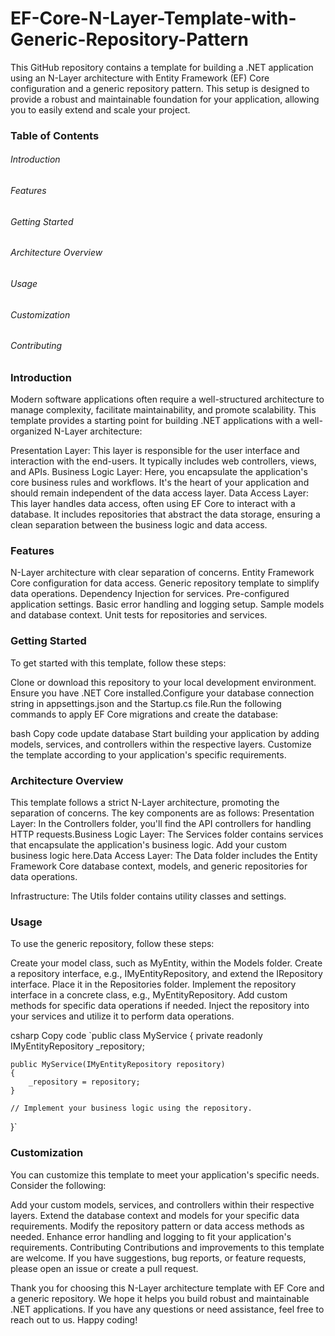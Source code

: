 # EF-Core-N-Layer-Template-with-Generic-Repository-Pattern

This GitHub repository contains a template for building a .NET application using an N-Layer architecture with Entity Framework (EF) Core configuration and a generic repository pattern. This setup is designed to provide a robust and maintainable foundation for your application, allowing you to easily extend and scale your project.

<h3>Table of Contents</h3>
<h6>Introduction</h6>
<h6>Features</h6>
<h6>Getting Started</h6>
<h6>Architecture Overview</h6>
<h6>Usage</h6>
<h6>Customization</h6>
<h6>Contributing</h6>

<h3>Introduction</h3>
Modern software applications often require a well-structured architecture to manage complexity, facilitate maintainability, and promote scalability. This template provides a starting point for building .NET applications with a well-organized N-Layer architecture:

Presentation Layer: This layer is responsible for the user interface and interaction with the end-users. It typically includes web controllers, views, and APIs.
Business Logic Layer: Here, you encapsulate the application's core business rules and workflows. It's the heart of your application and should remain independent of the data access layer.
Data Access Layer: This layer handles data access, often using EF Core to interact with a database. It includes repositories that abstract the data storage, ensuring a clean separation between the business logic and data access.

<h3>Features</h3>
N-Layer architecture with clear separation of concerns.
Entity Framework Core configuration for data access.
Generic repository template to simplify data operations.
Dependency Injection for services.
Pre-configured application settings.
Basic error handling and logging setup.
Sample models and database context.
Unit tests for repositories and services.

<h3>Getting Started</h3>
To get started with this template, follow these steps:

Clone or download this repository to your local development environment.
Ensure you have .NET Core installed.Configure your database connection string in appsettings.json and the Startup.cs file.Run the following commands to apply EF Core migrations and create the database:

bash
Copy code
update database 
Start building your application by adding models, services, and controllers within the respective layers. Customize the template according to your application's specific requirements.

<h3>Architecture Overview</h3>
This template follows a strict N-Layer architecture, promoting the separation of concerns. The key components are as follows: Presentation Layer: In the Controllers folder, you'll find the API controllers for handling HTTP requests.Business Logic Layer: The Services folder contains services that encapsulate the application's business logic. Add your custom business logic here.Data Access Layer: The Data folder includes the Entity Framework Core database context, models, and generic repositories for data operations.

Infrastructure: The Utils folder contains utility classes and settings.

<h3>Usage</h3>
To use the generic repository, follow these steps:

Create your model class, such as MyEntity, within the Models folder. Create a repository interface, e.g., IMyEntityRepository, and extend the IRepository<MyEntity> interface. Place it in the Repositories folder.
Implement the repository interface in a concrete class, e.g., MyEntityRepository. Add custom methods for specific data operations if needed.
Inject the repository into your services and utilize it to perform data operations.

csharp
Copy code
`public class MyService
{
    private readonly IMyEntityRepository _repository;

    public MyService(IMyEntityRepository repository)
    {
        _repository = repository;
    }

    // Implement your business logic using the repository.
}`

<h3>Customization</h3>
You can customize this template to meet your application's specific needs. Consider the following:

Add your custom models, services, and controllers within their respective layers. Extend the database context and models for your specific data requirements. Modify the repository pattern or data access methods as needed. Enhance error handling and logging to fit your application's requirements. Contributing Contributions and improvements to this template are welcome. If you have suggestions, bug reports, or feature requests, please open an issue or create a pull request.

Thank you for choosing this N-Layer architecture template with EF Core and a generic repository. We hope it helps you build robust and maintainable .NET applications. If you have any questions or need assistance, feel free to reach out to us. Happy coding!
